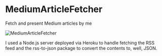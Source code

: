 # MediumArticleFetcher
Fetch and present Medium articles by me


![MediumArticleFetcher](https://media.giphy.com/media/fX7led2wjJJE5hiEAE/giphy.gif)



I used a Node.js server deployed via Heroku to handle fetching the RSS feed and the rss-to-json package to convert the contents to, well, JSON.
